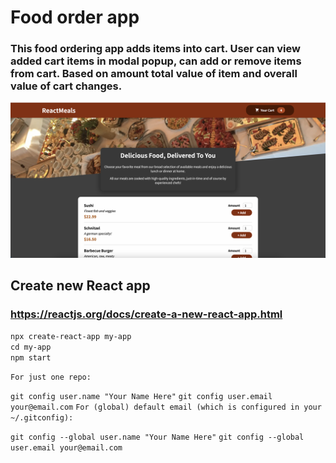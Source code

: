 # Food order app

### This food ordering app adds items into cart. User can view added cart items in modal popup, can add or remove items from cart. Based on amount total value of item and overall value of cart changes.  
![](src/images/food-order-app.png)

## Create new React app
### https://reactjs.org/docs/create-a-new-react-app.html

`npx create-react-app my-app`  
`cd my-app`  
`npm start`  

`For just one repo:`

`git config user.name "Your Name Here"`
`git config user.email your@email.com`
`For (global) default email (which is configured in your ~/.gitconfig):`

`git config --global user.name "Your Name Here"`
`git config --global user.email your@email.com`
